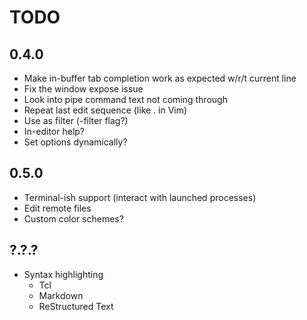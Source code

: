 TODO
====

0.4.0
-----
- Make in-buffer tab completion work as expected w/r/t current line
- Fix the window expose issue
- Look into pipe command text not coming through
- Repeat last edit sequence (like . in Vim)
- Use as filter (-filter flag?)
- In-editor help?
- Set options dynamically?

0.5.0
-----
- Terminal-ish support (interact with launched processes)
- Edit remote files
- Custom color schemes?

?.?.?
-----
- Syntax highlighting
	- Tcl
	- Markdown
	- ReStructured Text
